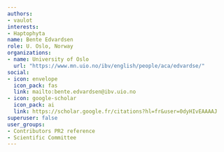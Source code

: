 ```yaml
---
authors:
- vaulot
interests:
- Haptophyta
name: Bente Edvardsen
role: U. Oslo, Norway
organizations:
- name: University of Oslo
  url: "https://www.mn.uio.no/ibv/english/people/aca/edvardse/"
social:
- icon: envelope
  icon_pack: fas
  link: mailto:bente.edvardsen@ibv.uio.no
- icon: google-scholar
  icon_pack: ai
  link: https://scholar.google.fr/citations?hl=fr&user=0dyHIvEAAAAJ
superuser: false
user_groups:
- Contributors PR2 reference
- Scientific Committee
---
```

